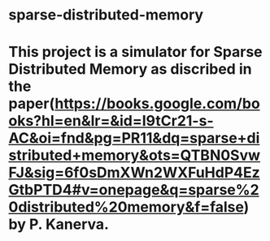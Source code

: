 # sparse-distributed-memory
# This project is a simulator for Sparse Distributed Memory as discribed in the paper(https://books.google.com/books?hl=en&lr=&id=I9tCr21-s-AC&oi=fnd&pg=PR11&dq=sparse+distributed+memory&ots=QTBN0SvwFJ&sig=6f0sDmXWn2WXFuHdP4EzGtbPTD4#v=onepage&q=sparse%20distributed%20memory&f=false) by P. Kanerva. 
